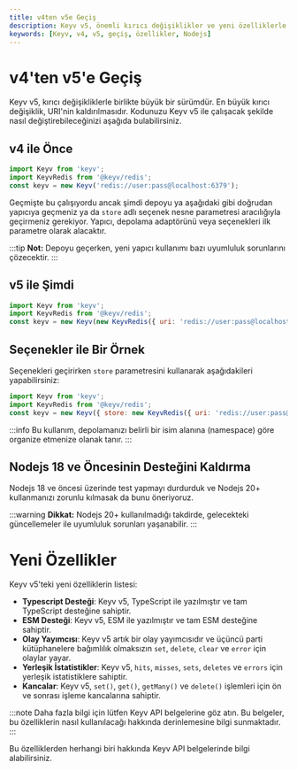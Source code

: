 ```yaml
---
title: v4ten v5e Geçiş
description: Keyv v5, önemli kırıcı değişiklikler ve yeni özelliklerle birlikte gelir. Bu belge, Keyv v5'e geçiş sırasında yapılması gereken değişiklikleri ve yeni özellikleri özetler.
keywords: [Keyv, v4, v5, geçiş, özellikler, Nodejs]
---
```


# v4\'ten v5\'e Geçiş

Keyv v5, kırıcı değişikliklerle birlikte büyük bir sürümdür. En büyük kırıcı değişiklik, URI'nin kaldırılmasıdır. Kodunuzu Keyv v5 ile çalışacak şekilde nasıl değiştirebileceğinizi aşağıda bulabilirsiniz.

## v4 ile Önce
```js
import Keyv from 'keyv';
import KeyvRedis from '@keyv/redis';
const keyv = new Keyv('redis://user:pass@localhost:6379');
```

Geçmişte bu çalışıyordu ancak şimdi depoyu ya aşağıdaki gibi doğrudan yapıcıya geçmeniz ya da `store` adlı seçenek nesne parametresi aracılığıyla geçirmeniz gerekiyor. Yapıcı, depolama adaptörünü veya seçenekleri ilk parametre olarak alacaktır.

:::tip
**Not:** Depoyu geçerken, yeni yapıcı kullanımı bazı uyumluluk sorunlarını çözecektir.
:::

## v5 ile Şimdi
```js
import Keyv from 'keyv';
import KeyvRedis from '@keyv/redis';
const keyv = new Keyv(new KeyvRedis({ uri: 'redis://user:pass@localhost:6379' }));
```

## Seçenekler ile Bir Örnek
Seçenekleri geçirirken `store` parametresini kullanarak aşağıdakileri yapabilirsiniz:
```js
import Keyv from 'keyv';
import KeyvRedis from '@keyv/redis';
const keyv = new Keyv({ store: new KeyvRedis({ uri: 'redis://user:pass@localhost:6379' }), namespace: 'my-namespace' });
```

:::info
Bu kullanım, depolamanızı belirli bir isim alanına (namespace) göre organize etmenize olanak tanır.
:::

## Nodejs 18 ve Öncesinin Desteğini Kaldırma

Nodejs 18 ve öncesi üzerinde test yapmayı durdurduk ve Nodejs 20+ kullanmanızı zorunlu kılmasak da bunu öneriyoruz.

:::warning
**Dikkat:** Nodejs 20+ kullanılmadığı takdirde, gelecekteki güncellemeler ile uyumluluk sorunları yaşanabilir.
:::

# Yeni Özellikler
Keyv v5\'teki yeni özelliklerin listesi:

- **Typescript Desteği**: Keyv v5, TypeScript ile yazılmıştır ve tam TypeScript desteğine sahiptir.
- **ESM Desteği**: Keyv v5, ESM ile yazılmıştır ve tam ESM desteğine sahiptir.
- **Olay Yayımcısı**: Keyv v5 artık bir olay yayımcısıdır ve üçüncü parti kütüphanelere bağımlılık olmaksızın `set`, `delete`, `clear` ve `error` için olaylar yayar.
- **Yerleşik İstatistikler**: Keyv v5, `hits`, `misses`, `sets`, `deletes` ve `errors` için yerleşik istatistiklere sahiptir.
- **Kancalar**: Keyv v5, `set()`, `get()`, `getMany()` ve `delete()` işlemleri için ön ve sonrası işleme kancalarına sahiptir.

:::note
Daha fazla bilgi için lütfen Keyv API belgelerine göz atın. Bu belgeler, bu özelliklerin nasıl kullanılacağı hakkında derinlemesine bilgi sunmaktadır.
:::

Bu özelliklerden herhangi biri hakkında Keyv API belgelerinde bilgi alabilirsiniz.